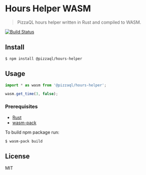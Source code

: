 # Hours Helper WASM

> PizzaQL hours helper written in Rust and compiled to WASM.

[![Build Status](https://travis-ci.org/pizzaql/hours-helper-wasm.svg?branch=master)](https://travis-ci.org/pizzaql/hours-helper-wasm)

## Install

```
$ npm install @pizzaql/hours-helper
```

## Usage

```js
import * as wasm from '@pizzaql/hours-helper';

wasm.get_time(3, false);
```

### Prerequisites

- [Rust](https://www.rust-lang.org/tools/install)
- [wasm-pack](https://rustwasm.github.io/wasm-pack/installer/)

To build npm package run:

```
$ wasm-pack build
```

## License

MIT

